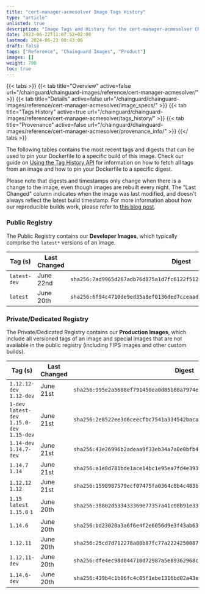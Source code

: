 ```yaml
---
title: "cert-manager-acmesolver Image Tags History"
type: "article"
unlisted: true
description: "Image Tags and History for the cert-manager-acmesolver Chainguard Image"
date: 2023-06-22T11:07:52+02:00
lastmod: 2024-06-23 00:43:06
draft: false
tags: ["Reference", "Chainguard Images", "Product"]
images: []
weight: 700
toc: true
---
```


{{< tabs >}}
{{< tab title="Overview" active=false url="/chainguard/chainguard-images/reference/cert-manager-acmesolver/" >}}
{{< tab title="Details" active=false url="/chainguard/chainguard-images/reference/cert-manager-acmesolver/image_specs/" >}}
{{< tab title="Tags History" active=true url="/chainguard/chainguard-images/reference/cert-manager-acmesolver/tags_history/" >}}
{{< tab title="Provenance" active=false url="/chainguard/chainguard-images/reference/cert-manager-acmesolver/provenance_info/" >}}
{{</ tabs >}}

The following tables contains the most recent tags and digests that can be used to pin your Dockerfile to a specific build of this image. Check our guide on [Using the Tag History API](/chainguard/chainguard-images/using-the-tag-history-api/) for information on how to fetch all tags from an image and how to pin your Dockerfile to a specific digest.

Please note that digests and timestamps only change when there is a change to the image, even though images are rebuilt every night. The "Last Changed" column indicates when the image was last modified, and doesn't always reflect the latest build timestamp. For more information about how our reproducible builds work, please refer to [this blog post](https://www.chainguard.dev/unchained/reproducing-chainguards-reproducible-image-builds).

### Public Registry
The Public Registry contains our **Developer Images**, which typically comprise the `latest*` versions of an image.

| Tag (s)       | Last Changed | Digest                                                                    |
|---------------|--------------|---------------------------------------------------------------------------|
|  `latest-dev` | June 22nd    | `sha256:7ad9965d267adb76d875a1d7fc6122f512d08c0352f807474f110c9923ab02a8` |
|  `latest`     | June 20th    | `sha256:6f94c4710de9ed35a8ef0136ded7cceaad173c70b0ff6bbe1fe2cc5cb34ce945` |


### Private/Dedicated Registry
The Private/Dedicated Registry contains our **Production Images**, which include all versioned tags of an image and special images that are not available in the public registry (including FIPS images and other custom builds).

| Tag (s)                                       | Last Changed | Digest                                                                    |
|-----------------------------------------------|--------------|---------------------------------------------------------------------------|
|  `1.12.12-dev` `1.12-dev`                     | June 21st    | `sha256:995e2a5608ef791450ea0d85b80a7974e3163e223b1b5fd1cc1c720876f3624c` |
|  `1-dev` `latest-dev` `1.15.0-dev` `1.15-dev` | June 21st    | `sha256:2e8522ee3d6ceecfbc7541a334542baca41e768005069c08d59a628cb9372e46` |
|  `1.14-dev` `1.14.7-dev`                      | June 21st    | `sha256:43e26996b2adeaa9f33eb34a7a0e0bfb40dd24ee303693de3cf6ec855425ced9` |
|  `1.14.7` `1.14`                              | June 21st    | `sha256:a1e8d781bde1ace14bc1e95ea7fd4e393d2f541e2f6d87098149b011e249ec8c` |
|  `1.12.12` `1.12`                             | June 21st    | `sha256:1598987579ecf07475fa0364c8b4c483b87aff53656a2f089e9ea5f3cb76c3b2` |
|  `1.15` `latest` `1.15.0` `1`                 | June 20th    | `sha256:38802d533433369e77357a41c08b91e33f1e14346c31dc5fa7e3fc19456ec954` |
|  `1.14.6`                                     | June 20th    | `sha256:bd23020a3a6f6e4f2e6056d9e3f43ab63334a52ab7b109d133ab9818d2f9fca4` |
|  `1.12.11`                                    | June 20th    | `sha256:25cd7d712278a80b87fc77a2224250087bf07e8d2795b9184db05d2ff707ef6d` |
|  `1.12.11-dev`                                | June 20th    | `sha256:dfe4ec98d044710d72987a5e89362968c5bc977ec87ed6349fd344698947d9bb` |
|  `1.14.6-dev`                                 | June 20th    | `sha256:439b4c1b06fc4c05f1ebe1316bd02a43e81c3f0081bfd0b06453b902fd7ab142` |

